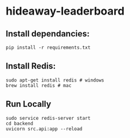 # hideaway-leaderboard

## Install dependancies:
```
pip install -r requirements.txt
```

## Install Redis:
```
sudo apt-get install redis # windows
brew install redis # mac
```

## Run Locally
```
sudo service redis-server start 
cd backend 
uvicorn src.api:app --reload
```